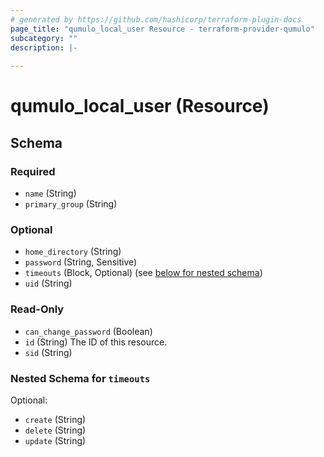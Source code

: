 ```yaml
---
# generated by https://github.com/hashicorp/terraform-plugin-docs
page_title: "qumulo_local_user Resource - terraform-provider-qumulo"
subcategory: ""
description: |-
  
---
```


# qumulo_local_user (Resource)





<!-- schema generated by tfplugindocs -->
## Schema

### Required

- `name` (String)
- `primary_group` (String)

### Optional

- `home_directory` (String)
- `password` (String, Sensitive)
- `timeouts` (Block, Optional) (see [below for nested schema](#nestedblock--timeouts))
- `uid` (String)

### Read-Only

- `can_change_password` (Boolean)
- `id` (String) The ID of this resource.
- `sid` (String)

<a id="nestedblock--timeouts"></a>
### Nested Schema for `timeouts`

Optional:

- `create` (String)
- `delete` (String)
- `update` (String)


